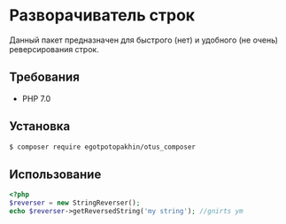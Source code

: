 # Разворачиватель строк
Данный пакет предназначен для быстрого (нет) и удобного (не очень) реверсирования строк.
## Требования
- PHP 7.0

## Установка
```bash
$ composer require egotpotopakhin/otus_composer
```

## Использование
```php
<?php
$reverser = new StringReverser();
echo $reverser->getReversedString('my string'); //gnirts ym
```
